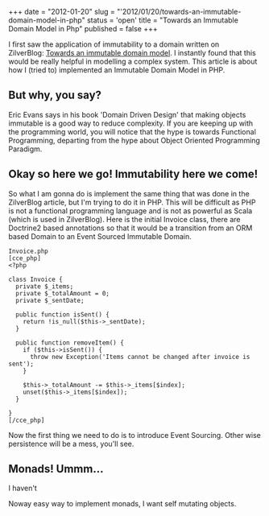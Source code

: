 +++
date = "2012-01-20"
slug = "'2012/01/20/towards-an-immutable-domain-model-in-php"
status = 'open'
title = "Towards an Immutable Domain Model in Php"
published = false
+++

I first saw the application of immutability to a domain written on ZilverBlog: [Towards an immutable domain model](http://blog.zilverline.com/2011/02/01/towards-an-immutable-domain-model-introduction-part-1/). I instantly found that this would be really helpful in modelling a complex system. This article is about how I (tried to) implemented an Immutable Domain Model in PHP.

<!-- more -->

## But why, you say?


Eric Evans says in his book 'Domain Driven Design' that making objects immutable is a good way to reduce complexity. If you are keeping up with the programming world, you will notice that the hype is towards Functional Programming, departing from the hype about Object Oriented Programming Paradigm.


## Okay so here we go! Immutability here we come!


So what I am gonna do is implement the same thing that was done in the ZilverBlog article, but I'm trying to do it in PHP. This will be difficult as PHP is not a functional programming language and is not as powerful as Scala (which is used in ZilverBlog). Here is the initial Invoice class, there are Doctrine2 based annotations so that it would be a transition from an ORM based Domain to an Event Sourced Immutable Domain.

    
    Invoice.php
    [cce_php]
    <?php
    
    class Invoice {
      private $_items;
      private $_totalAmount = 0;
      private $_sentDate;
    
      public function isSent() {
        return !is_null($this->_sentDate);
      }
    
      public function removeItem() {
        if ($this->isSent()) {
          throw new Exception('Items cannot be changed after invoice is sent');
        }
    
        $this->_totalAmount -= $this->_items[$index];
        unset($this->_items[$index]);
      }
    
    }
    [/cce_php]




Now the first thing we need to do is to introduce Event Sourcing. Other wise persistence will be a mess, you'll see.


## Monads! Ummm...


I haven't

Noway easy way to implement monads, I want self mutating objects.
